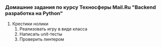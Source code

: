 ### Домашние задания по курсу Техносферы Mail.Ru "Backend разработка на Python"

1. Крестики нолики
    1. Реализовать игру в виде класса
    2. Написать unit-тесты
    3. Проверить линтером

